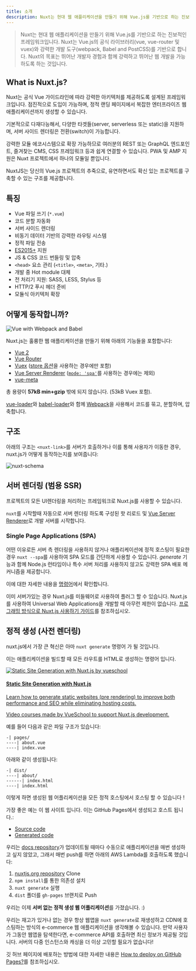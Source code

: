 ```yaml
---
title: 소개
description: Nuxt는 현대 웹 애플리케이션을 만들기 위해 Vue.js를 기반으로 하는 진보적인 프레임워크입니다. Vue.js의 공식 라이브러리(vue, vue-router 및 vuex)와 강력한 개발 도구(webpack, Babel and PostCSS)을 기반으로 합니다.
---
```


>  Nuxt는 현대 웹 애플리케이션을 만들기 위해 Vue.js를 기반으로 하는 진보적인 프레임워크입니다. Nuxt는 Vue.js의 공식 라이브러리(vue, vue-router 및 vuex)와 강력한 개발 도구(webpack, Babel and PostCSS)를 기반으로 합니다. Nuxt의 목표는 뛰어난 개발자 경험과 함께 강력하고 뛰어난 웹 개발을 가능하도록 하는 것입니다.

## What is Nuxt.js?

Nuxt는 공식 Vue 가이드라인에 따라 강력한 아키텍처를 제공하도록 설계된 프레임워크입니다. 점진적으로 도입이 가능하며, 정적 랜딩 페이지에서 복잡한 엔터프라이즈 웹 애플리케이션까지 생성할 수 있습니다.

기본적으로 다재다능해서, 다양한 타겟들(server, serverless 또는 static)을 지원하며, 서버 사이드 렌더링은 전환(switch)이 가능합니다.

강력한 모듈 에코시스템으로 확장 가능하므로 여러분의 REST 또는 GraphQL 엔드포인트, 즐겨찾는 CMS, CSS 프레임워크 등과 쉽게 연결할 수 있습니다. PWA 및 AMP 지원은 Nuxt 프로젝트에서 하나의 모듈일 뿐입니다.

NuxtJS는 당신의 Vue.js 프로젝트의 추죽으로, 유연하면서도 확신 있는 프로젝트를 구축할 수 있는 구조를 제공합니다.

## 특징

- Vue 파일 쓰기 (`*.vue`)
- 코드 분할 자동화
- 서버 사이드 렌더링
- 비동기 데이터 기반의 강력한 라우팅 시스템
- 정적 파일 전송
- [ES2015+](https://babeljs.io/docs/en/learn/) 지원
- JS & CSS 코드 번들링 및 압축
- `<head>` 요소 관리 (`<title>`, `<meta>`, 기타.)
- 개발 중 Hot module 대체
- 전 처리기 지원: SASS, LESS, Stylus 등
- HTTP/2 푸시 헤더 준비
- 모듈식 아키텍처 확장

## 어떻게 동작합니까?

![Vue with Webpack and Babel](https://i.imgur.com/avEUftE.png)

Nuxt.js는 훌륭한 웹 애플리케이션을 만들기 위해 아래의 기능들을 포함합니다:

- [Vue 2](https://vuejs.org/)
- [Vue Router](https://router.vuejs.org/en/)
- [Vuex](https://vuex.vuejs.org/en/) ([store 옵션](/guide/vuex-store)을 사용하는 경우에만 포함)
- [Vue Server Renderer](https://ssr.vuejs.org/en/) ([`mode: 'spa'`](/api/configuration-mode)를 사용하는 경우에는 제외)
- [vue-meta](https://github.com/nuxt/vue-meta)

총 용량이 **57kB min+gzip** 밖에 되지 않습니다. (53kB  Vuex 포함).

<div class="Alert">

[vue-loader](https://github.com/vuejs/vue-loader)와 [babel-loader](https://github.com/babel/babel-loader)와 함께 [Webpack](https://github.com/webpack/webpack)을 사용해서 코드를 묶고, 분할하며, 압축합니다.

</div>

## 구조

아래의 구조는 `<nuxt-link>`를 서버가 호출하거나 이를 통해 사용자가 이동한 경우, nuxt.js가 어떻게 동작하는지를 보여줍니다:

![nuxt-schema](/nuxt-schema.svg)

## 서버 렌더링 (범용 SSR)

프로젝트의 모든 UI렌더링을 처리하는 프레임워크로 Nuxt.js를 사용할 수 있습니다.

`nuxt`를 시작할때 자동으로 서버 렌더링 하도록 구성된 핫 리로드 및 [Vue Server Renderer](https://ssr.vuejs.org/en/)로 개발 서버를 시작합니다.

### Single Page Applications (SPA)

어떤 이유로든 서버 측 렌더링을 사용하지 않거나 애플리케이션에 정적 호스팅이 필요한 경우 `nuxt --spa`를 사용하여 SPA 모드를 간단하게 사용할 수 있습니다. *generate* 기능과 함께 Node.js 런타임이나 특수 서버 처리를 사용하지 않고도 강력한 SPA 배포 메커니즘을 제공합니다.

이에 대한 자세한 내용을 [명령어](/guide/commands)에서 확인합니다.

이미 서버가있는 경우 Nuxt.js를 미들웨어로 사용하여 플러그 할 수 있습니다. Nuxt.js를 사용하여 Universal Web Applications을 개발할 때 아무런 제한이 없습니다. [프로그래밍 방식으로 Nuxt.js 사용하기 가이드](/api/nuxt)를 참조하십시오.

## 정적 생성 (사전 렌더링)

nuxt.js에서 가장 큰 혁신은 아마 `nuxt generate` 명령어 가 될 것입니다.

이는 애플리케이션을 빌드할 때 모든 라우트를 HTML로 생성하는 명령어 입니다.

<div>
  <a href="https://vueschool.io/courses/static-site-generation-with-nuxtjs?friend=nuxt" target="_blank" class="Promote">
    <img src="/static-site-generation-with-nuxtjs.png" alt="Static Site Generation with Nuxt.js by vueschool"/>
    <div class="Promote__Content">
      <h4 class="Promote__Content__Title">Static Site Generation with Nuxt.js</h4>
      <p class="Promote__Content__Description">Learn how to generate static websites (pre rendering) to improve both performance and SEO while eliminating hosting costs.</p>
      <p class="Promote__Content__Signature">Video courses made by VueSchool to support Nuxt.js development.</p>
    </div>
  </a>
</div>

예를 들어 다음과 같은 파일 구조가 있습니다:

```
-| pages/
----| about.vue
----| index.vue
```

아래와 같이 생성됩니다:

```
-| dist/
----| about/
------| index.html
----| index.html
```

이렇게 하면 생성된 웹 어플리케이션을 모든 정적 호스팅에서 호스팅 할 수 있습니다 !

가장 좋은 예는 이 웹 사이트 입니다. 이는 GitHub Pages에서 생성되고 호스트 됩니다.:

- [Source code](https://github.com/nuxt/nuxtjs.org)
- [Generated code](https://github.com/nuxt/nuxtjs.org/tree/gh-pages)

우리는 [docs repository](https://github.com/nuxt/docs)가 업데이트될 때마다 수동으로 애플리케이션을 매번 생성하고 싶지 않았고, 그래서 매번 push를 하면 아래의 AWS Lambda를 호출하도록 했습니다:

1. [nuxtjs.org repository](https://github.com/nuxt/nuxtjs.org) Clone
2. `npm install`를 통한 의존성 설치
3. `nuxt generate` 실행
4. `dist` 폴더를 `gh-pages` 브랜치로 Push

우리는 이제 **서버 없는 정적 생성  웹 어플리케이션**를 가졌습니다. :)

우리는 재고가 있거나 없는 경우 항상 웹앱을 `nuxt generate`로 재생성하고 CDN에 호스팅하는 방식의 e-commerce 웹 애플리케이션을 생각해볼 수 있습니다. 만약 사용자가 그동안 웹앱을 탐색한다면, e-commerce API를 호출하면 최신 정보가 제공될 것입니다. 서버의 다중 인스턴스와 캐싱을 더 이상 고민할 필요가 없습니다!

<div class="Alert">

깃 허브 페이지에 배포하는 방법에 대한 자세한 내용은 [How to deploy on GitHub Pages?](/faq/github-pages)를 참조하십시오.

</div>
